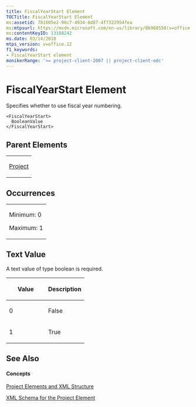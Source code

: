 ```yaml
---
title: FiscalYearStart Element
TOCTitle: FiscalYearStart Element
ms:assetid: 781605e2-90c7-4934-8d87-4f7322954fea
ms:mtpsurl: https://msdn.microsoft.com/en-us/library/Bb968550(v=office.12)
ms:contentKeyID: 13188242
ms.date: 03/14/2018
mtps_version: v=office.12
f1_keywords:
- FiscalYearStart element
monikerRange: '>= project-client-2007 || project-client-odc'
---
```


# FiscalYearStart Element




Specifies whether to use fiscal year numbering.

    <FiscalYearStart>
      BooleanValue
    </FiscalYearStart>

## Parent Elements

<table>
<colgroup>
<col style="width: 100%" />
</colgroup>
<tbody>
<tr class="odd">
<td><p><a href="project-element.md">Project</a></p></td>
</tr>
</tbody>
</table>

## Occurrences

<table>
<colgroup>
<col style="width: 100%" />
</colgroup>
<tbody>
<tr class="odd">
<td><p>Minimum: 0</p>
<p>Maximum: 1</p></td>
</tr>
</tbody>
</table>

## Text Value

A text value of type boolean is required.

<table>
<colgroup>
<col style="width: 50%" />
<col style="width: 50%" />
</colgroup>
<thead>
<tr class="header">
<th><p>Value</p></th>
<th><p>Description</p></th>
</tr>
</thead>
<tbody>
<tr class="odd">
<td><p>0</p></td>
<td><p>False</p></td>
</tr>
<tr class="even">
<td><p>1</p></td>
<td><p>True</p></td>
</tr>
</tbody>
</table>

## See Also

#### Concepts

[Project Elements and XML Structure](project-elements-and-xml-structure.md)

[XML Schema for the Project Element](xml-schema-for-the-project-element.md)

